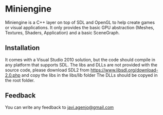 # Miniengine #

Miniengine is a C++ layer on top of SDL and OpenGL to help create games or visual applications.
It only provides the basic GPU abstraction (Meshes, Textures, Shaders, Application) and a basic SceneGraph.


## Installation ##

It comes with a Visual Studio 2010 solution, but the code should compile in any platform that supports SDL.
The libs and DLLs are not provided with the source code, please download SDL2 from https://www.libsdl.org/download-2.0.php and copy the libs in the libs/lib folder
The DLLs should be copyed in the root folder.

Feedback
--------

You can write any feedback to javi.agenjo@gmail.com




